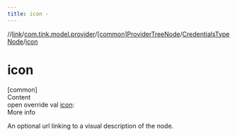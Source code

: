 ```yaml
---
title: icon -
---
```

//[link](../../../index.md)/[com.tink.model.provider](../../index.md)/[[common]ProviderTreeNode](../index.md)/[CredentialsTypeNode](index.md)/[icon](icon.md)



# icon  
[common]  
Content  
open override val [icon](icon.md): <ERROR CLASS>  
More info  


An optional url linking to a visual description of the node.

  



